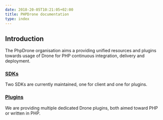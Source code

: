 ```yaml
---
date: 2018-20-05T10:21:05+02:00
title: PHPDrone documentation
type: index
---
```


## Introduction

The PhpDrone organisation aims a providing unified resources and plugins
towards usage of Drone for PHP continuous integration, delivery and deployment.

### [SDKs](php-sdks)

Two SDKs are currently maintained, one for client and one for plugins.

### [Plugins](drone-plugins)

We are providing multiple dedicated Drone plugins, both aimed toward PHP or 
written in PHP.


